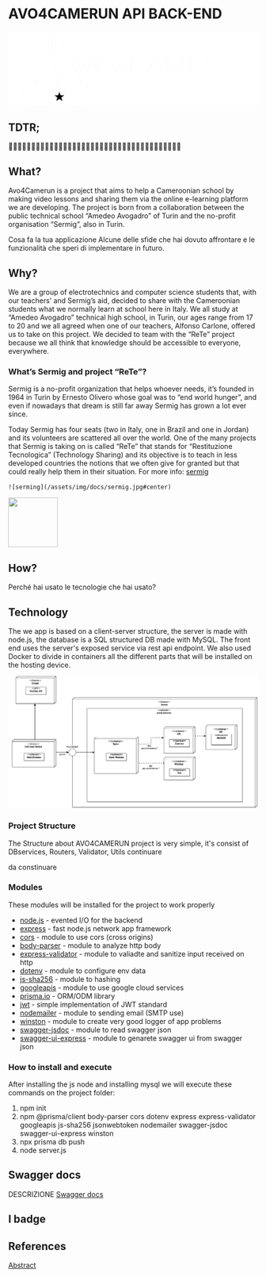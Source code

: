 # AVO4CAMERUN API BACK-END
![logo](/assets/img/logo_esteso_white.png)

## TDTR;
🤡😁😁✨😭🤬😑😡✨🤑🎪✨🤑🤡😂😊🤣🤗😘😗😶‍🌫️🙄😣😫😓🤤😪😲😞😞😟😩🤯🤯🤯😞🙃

## What?
Avo4Camerun is a project that aims to help a Cameroonian school by making video lessons and sharing them via the online e-learning platform we are developing.
The project is born from a collaboration between the public technical school “Amedeo Avogadro” of Turin and the no-profit organisation “Sermig”, also in Turin.



Cosa fa la tua applicazione
Alcune delle sfide che hai dovuto affrontare e le funzionalità che speri di implementare in futuro.


## Why?
We are a group of electrotechnics and computer science students that, with our teachers’ and Sermig’s aid, decided to share with the Cameroonian students what we normally learn at school here in Italy.
We all study at “Amedeo Avogadro” technical high school, in Turin, our ages range from 17 to 20 and we all agreed when one of our teachers, Alfonso Carlone, offered us to take on this project. We decided to team with the “ReTe” project because we all think that knowledge should be accessible to everyone, everywhere.

### What’s Sermig and project “ReTe”?
Sermig is a no-profit organization that helps whoever needs, it’s founded in 1964 in Turin by Ernesto Olivero whose goal was to “end world hunger”, and even if nowadays that dream is still far away Sermig has grown a lot ever since. 

Today Sermig has four seats (two in Italy, one in Brazil and one in Jordan) and its volunteers are scattered all over the world. One of the many projects that Sermig is taking on is called “ReTe” that stands for “Restituzione Tecnologica” (Technology Sharing) and its objective is to teach in less developed countries the notions that we often give for granted but that could really help them in their situation. For more info: [sermig](https://en.sermig.org/)

    ![serming](/assets/img/docs/sermig.jpg#center)

<img align="center" width="100" height="100" src="../assets/img/docs/sermig.jpg">

## How?
Perché hai usato le tecnologie che hai usato?

## Technology
The we app is based on a client-server structure, the server is made with node.js, the database is a SQL structured DB made with MySQL.
The front end uses the server's exposed service via rest api endpoint.
We also used Docker to divide in containers all the different parts that will be installed on the hosting device.

![deployment diagramm](/assets/img/docs/deployment.png)


###  Project Structure
The Structure about AVO4CAMERUN project is very simple, 
it's consist of DBservices, Routers, Validator, Utils
continuare

da constinuare 

### Modules
These modules will be installed for the project to work properly

- [node.js](https://nodejs.org/en/)                                         - evented I/O for the backend
- [express](https://expressjs.com/)                                         - fast node.js network app framework
- [cors](https://www.npmjs.com/package/cors)                                - module to use cors (cross origins)
- [body-parser](https://www.npmjs.com/package/body-parser)                  - module to analyze http body 
- [express-validator](https://express-validator.github.io/docs/)            - module to valiadte and sanitize input received on http
- [dotenv](https://www.npmjs.com/package/dotenv)                            - module to configure env data 
- [js-sha256](https://www.npmjs.com/package/js-sha256)                      - module to hashing
- [googleapis]()                                                            - module to use google cloud services
- [prisma.io](https://prisma.io)                                            - ORM/ODM library
- [jwt](https://www.npmjs.com/package/jsonwebtoken)                         - simple implementation of JWT standard
- [nodemailer](https://nodemailer.com/about/)                               - module to sending email (SMTP use)
- [winston](https://www.npmjs.com/package/winston)                          - module to create very good logger of app problems
- [swagger-jsdoc](https://www.npmjs.com/package/swagger-jsdoc)              - module to read swagger json  
- [swagger-ui-express](https://www.npmjs.com/package/swagger-ui-express)    - module to genarete swagger ui from swagger json  

### How to install and execute
After installing the js node and installing mysql we will execute these commands on the project folder:

1. npm init 
2. npm @prisma/client body-parser cors dotenv express express-validator googleapis js-sha256 jsonwebtoken nodemailer swagger-jsdoc swagger-ui-express winston
3. npx prisma db push
3. node server.js

## Swagger docs
DESCRIZIONE
[Swagger docs](https://app.swaggerhub.com/apis/AVO4CAMERUN/all/1.0.0)

## I badge

## References
[Abstract](https://avo4camerun.notion.site/avo4camerun/Avo4Camerun-ae70fa72aac8463d94213ae11600e5a3)